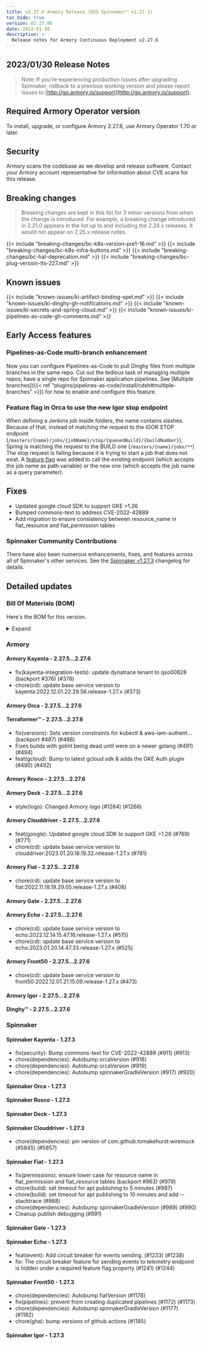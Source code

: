 ```yaml
---
title: v2.27.6 Armory Release (OSS Spinnaker™ v1.27.3)
toc_hide: true
version: 02.27.06
date: 2023-01-30
description: >
  Release notes for Armory Continuous Deployment v2.27.6
---
```


## 2023/01/30 Release Notes

> Note: If you're experiencing production issues after upgrading Spinnaker, rollback to a previous working version and please report issues to [http://go.armory.io/support](http://go.armory.io/support).

## Required Armory Operator version

To install, upgrade, or configure Armory 2.27.6, use Armory Operator 1.70 or later.

## Security

Armory scans the codebase as we develop and release software. Contact your Armory account representative for information about CVE scans for this release.

## Breaking changes
<!-- Copy/paste from the previous version if there are recent ones. We can drop breaking changes after 3 minor versions. Add new ones from OSS and Armory. -->

> Breaking changes are kept in this list for 3 minor versions from when the change is introduced. For example, a breaking change introduced in 2.21.0 appears in the list up to and including the 2.24.x releases. It would not appear on 2.25.x release notes.

{{< include "breaking-changes/bc-k8s-version-pre1-16.md" >}}
{{< include "breaking-changes/bc-k8s-infra-buttons.md" >}}
{{< include "breaking-changes/bc-hal-deprecation.md" >}}
{{< include "breaking-changes/bc-plug-version-lts-227.md" >}}

## Known issues
<!-- Copy/paste known issues from the previous version if they're not fixed. Add new ones from OSS and Armory. If there aren't any issues, state that so readers don't think we forgot to fill out this section. -->

{{< include "known-issues/ki-artifact-binding-spel.md" >}}
{{< include "known-issues/ki-dinghy-gh-notifications.md" >}}
{{< include "known-issues/ki-secrets-and-spring-cloud.md" >}}
{{< include "known-issues/ki-pipelines-as-code-gh-comments.md" >}}

## Early Access features

### Pipelines-as-Code multi-branch enhancement

Now you can configure Pipelines-as-Code to pull Dinghy files from multiple branches in the same repo. Cut out the tedious task of managing multiple repos; have a single repo for Spinnaker application pipelines. See [Multiple branches]({{< ref "plugins/pipelines-as-code/install/cdsh#multiple-branches" >}}) for how to enable and configure this feature.

### Feature flag in Orca to use the new Igor stop endpoint 

When defining a Jenkins job inside folders, the name contains slashes. Because of that, instead of matching the request to the IGOR STOP endpoint (`/masters/{name}/jobs/{jobName}/stop/{queuedBuild}/{buildNumber}`), Spring is matching the request to the BUILD one (`/masters/{name}/jobs/**`)
The stop request is failing because it is trying to start a job that does not exist.  A [feature flag](https://spinnaker.io/changelogs/1.29.0-changelog/#orca) was added to call the existing endpoint (which accepts the job name as path variable) or the new one (which accepts the job name as a query parameter).

## Fixes

* Updated google cloud SDK to support GKE >1.26
* Bumped commons-text to address CVE-2022-42889
* Add migration to ensure consistency between resource_name in fiat_resource and fiat_permission tables

<!--
Each item category (such as UI) under here should be an h3 (###). List the following info that service owners should be able to provide:
- Major changes or new features we want to call out for Armory and OSS. Changes should be grouped under end user understandable sections. For example, instead of Deck, use UI. Instead of Fiat, use Permissions.
- Fixes to any known issues from previous versions that we have in release notes. These can all be grouped under a Fixed issues H3.
-->




###  Spinnaker Community Contributions

There have also been numerous enhancements, fixes, and features across all of Spinnaker's other services. See the
[Spinnaker v1.27.3](https://www.spinnaker.io/changelogs/1.27.3-changelog/) changelog for details.

## Detailed updates

### Bill Of Materials (BOM)

Here's the BOM for this version.
<details><summary>Expand</summary>
<pre class="highlight">
<code>artifactSources:
  dockerRegistry: docker.io/armory
dependencies:
  redis:
    commit: null
    version: 2:2.8.4-2
services:
  clouddriver:
    commit: 60eafebf9875071709e3d8ec53d2729a197574f1
    version: 2.27.6
  deck:
    commit: 0802cbb92aa32eb6b387b5a6e54db14843fc6f31
    version: 2.27.6
  dinghy:
    commit: ca161395d61ae5e93d1f9ecfbb503b68c2b54bc5
    version: 2.27.6
  echo:
    commit: 3204f90e951562245c62430d863617c34b3a0826
    version: 2.27.6
  fiat:
    commit: b3ca6748d2377454949420613e7912748ea00b52
    version: 2.27.6
  front50:
    commit: 5e1fe36c4b8df29cc9cb4d7af581a44b0ca44e59
    version: 2.27.6
  gate:
    commit: adf9732bc7b3c8df48b21b86ef9783efcadec78b
    version: 2.27.6
  igor:
    commit: 9e2d7946da19c803eb0bd12e888c5119528a364c
    version: 2.27.6
  kayenta:
    commit: 5a1efcefddfe78f37550f5bee723570e3737ce04
    version: 2.27.6
  monitoring-daemon:
    commit: null
    version: 2.26.0
  monitoring-third-party:
    commit: null
    version: 2.26.0
  orca:
    commit: fa3449f0202512534382d2d2a0431f25f4f408c5
    version: 2.27.6
  rosco:
    commit: f4164fdcfa275b62e0c0fefbe26b5cbd845c543d
    version: 2.27.6
  terraformer:
    commit: f845ba2fc760c46b98794a10c32cc2b713c7c9e0
    version: 2.27.6
timestamp: "2023-01-20 20:04:33"
version: 2.27.6
</code>
</pre>
</details>

### Armory


#### Armory Kayenta - 2.27.5...2.27.6

  - fix(kayenta-integration-tests): update dynatrace tenant to qso00828 (backport #376) (#378)
  - chore(cd): update base service version to kayenta:2022.12.01.22.29.56.release-1.27.x (#373)

#### Armory Orca - 2.27.5...2.27.6


#### Terraformer™ - 2.27.5...2.27.6

  - fix(versions): Sets version constraints for kubectl & aws-iam-authent… (backport #487) (#488)
  - Fixes builds with golint being dead until were on a newer golang (#491) (#494)
  - feat(gcloud): Bump to latest gcloud sdk & adds the GKE Auth plugin (#490) (#492)

#### Armory Rosco - 2.27.5...2.27.6


#### Armory Deck - 2.27.5...2.27.6

  - style(logo): Changed Armory logo (#1264) (#1266)

#### Armory Clouddriver - 2.27.5...2.27.6

  - feat(google): Updated google cloud SDK to support GKE >1.26 (#769) (#771)
  - chore(cd): update base service version to clouddriver:2023.01.20.18.19.32.release-1.27.x (#781)

#### Armory Fiat - 2.27.5...2.27.6

  - chore(cd): update base service version to fiat:2022.11.18.19.29.05.release-1.27.x (#408)

#### Armory Gate - 2.27.5...2.27.6


#### Armory Echo - 2.27.5...2.27.6

  - chore(cd): update base service version to echo:2022.12.14.15.47.16.release-1.27.x (#515)
  - chore(cd): update base service version to echo:2023.01.20.14.47.33.release-1.27.x (#525)

#### Armory Front50 - 2.27.5...2.27.6

  - chore(cd): update base service version to front50:2022.12.01.21.15.09.release-1.27.x (#473)

#### Armory Igor - 2.27.5...2.27.6


#### Dinghy™ - 2.27.5...2.27.6



### Spinnaker


#### Spinnaker Kayenta - 1.27.3

  - fix(security): Bump commons-text for CVE-2022-42889 (#911) (#913)
  - chore(dependencies): Autobump orcaVersion (#918)
  - chore(dependencies): Autobump orcaVersion (#919)
  - chore(dependencies): Autobump spinnakerGradleVersion (#917) (#920)

#### Spinnaker Orca - 1.27.3


#### Spinnaker Rosco - 1.27.3


#### Spinnaker Deck - 1.27.3


#### Spinnaker Clouddriver - 1.27.3

  - chore(dependencies): pin version of com.github.tomakehurst:wiremock (#5845) (#5857)

#### Spinnaker Fiat - 1.27.3

  - fix(permissions): ensure lower case for resource name in fiat_permission and fiat_resource tables (backport #963) (#979)
  - chore(build): set timeout for apt publishing to 5 minutes (#987)
  - chore(build): set timeout for apt publishing to 10 minutes and add --stacktrace (#988)
  - chore(dependencies): Autobump spinnakerGradleVersion (#989) (#990)
  - Cleanup publish debugging (#991)

#### Spinnaker Gate - 1.27.3


#### Spinnaker Echo - 1.27.3

  - feat(event): Add circuit breaker for events sending. (#1233) (#1238)
  - fix: The circuit breaker feature for sending events to telemetry endpoint is hidden under a required feature flag property (#1241) (#1244)

#### Spinnaker Front50 - 1.27.3

  - chore(dependencies): Autobump fiatVersion (#1178)
  - fix(pipelines): prevent from creating duplicated pipelines (#1172) (#1173)
  - chore(dependencies): Autobump spinnakerGradleVersion (#1177) (#1182)
  - chore(gha): bump versions of github actions (#1185)

#### Spinnaker Igor - 1.27.3


